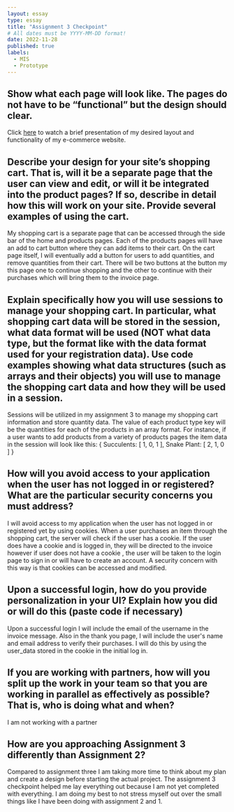 ```yaml
---
layout: essay
type: essay
title: "Assignment 3 Checkpoint"
# All dates must be YYYY-MM-DD format!
date: 2022-11-28
published: true
labels:
  - MIS
  - Prototype
---
```

## Show what each page will look like. The pages do not have to be “functional” but the design should clear.

Click [here](https://dport96.github.io/ITM352/morea/150.Assignment2/experience-Assignment2_retrospective.html) to watch a brief presentation of my desired layout and functionality of my e-commerce website.

## Describe your design for your site’s shopping cart. That is, will it be a separate page that the user can view and edit, or will it be integrated into the product pages? If so, describe in detail how this will work on your site. Provide several examples of using the cart.

My shopping cart is a separate page that can be accessed through the side bar of the home and products pages. Each of the products pages will have an add to cart button where they can add items to their cart. On the cart page itself, I will eventually add a button for users to add quantities, and remove quantities from their cart. There will be two buttons at the button my this page one to continue shopping and the other to continue with their purchases which will bring them to the invoice page.

## Explain specifically how you will use sessions to manage your shopping cart. In particular, what shopping cart data will be stored in the session, what data format will be used (NOT what data type, but the format like with the data format used for your registration data). Use code examples showing what data structures (such as arrays and their objects) you will use to manage the shopping cart data and how they will be used in a session.

Sessions will be utilized in my assignment 3 to manage my shopping cart information and store quantity data. The value of each product type key will be the quantities for each of the products in an array format. For instance, if a user wants to add products from a variety of products pages the item data in the session will look like this:
{ Succulents: [ 1, 0, 1 ], Snake Plant: [ 2, 1, 0 ] }

## How will you avoid access to your application when the user has not logged in or registered? What are the particular security concerns you must address?

I will avoid access to my application when the user has not logged in or registered yet by using cookies. When a user purchases an item through the shopping cart, the server will check if the user has a cookie.  If the user does have a cookie and is logged in, they will be directed to the invoice however if user does not have a cookie , the user will be taken to the login page to sign in or will have to create an account. A security concern with this way is that cookies can be accessed and modified.

## Upon a successful login, how do you provide personalization in your UI? Explain how you did or will do this (paste code if necessary)

Upon a successful login I will include the email of the username in the invoice message. Also in the thank you page, I will include the user's name and email address to verify their purchases. I will do this by using the user_data stored in the cookie in the initial log in.

## If you are working with partners, how will you split up the work in your team so that you are working in parallel as effectively as possible? That is, who is doing what and when?

I am not working with a partner

##  How are you approaching Assignment 3 differently than Assignment 2?

Compared to assignment three I am taking more time to think about my plan and create a design before starting the actual project. The assignment 3 checkpoint helped me lay everything out because I am not yet completed with everything. I am doing my best to not stress myself out over the small things like I have been doing with assignment 2 and 1. 





